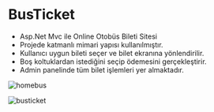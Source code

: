 # BusTicket
 - Asp.Net Mvc ile Online Otobüs Bileti Sitesi
 - Projede katmanlı mimari yapısı kullanılmıştır.
 - Kullanıcı uygun bileti seçer ve bilet ekranına yönlendirilir. 
 - Boş koltuklardan istediğini seçip ödemesini gerçekleştirir. 
 - Admin panelinde tüm bilet işlemleri yer almaktadır.
 
![homebus](https://user-images.githubusercontent.com/73104871/122884476-e0f11700-d346-11eb-974a-c88ca541b2bb.png)

![busticket](https://user-images.githubusercontent.com/73104871/122884556-f23a2380-d346-11eb-84a6-bfe33b93b704.png)
